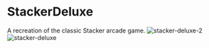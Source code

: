 # StackerDeluxe
 A recreation of the classic Stacker arcade game.
![stacker-deluxe-2](https://github.com/user-attachments/assets/6e10e5e4-d6d9-4152-8328-889a9bc10ceb)
![stacker-deluxe](https://github.com/user-attachments/assets/4fa233f9-cb58-471a-b464-e232f92c39bd)
